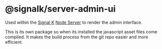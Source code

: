 # @signalk/server-admin-ui

Used within the [Signal K](http://signalk.org) [Node Server](https://github.com/SignalK/signalk-server-node) to render the admin interface.

This is its own package so when its installed the javascript asset files come compiled. It makes the build process from the git repo easier and more efficient.
